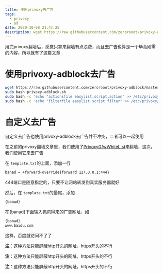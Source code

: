 ```yaml
---
title: 使用privoxy去广告
tags:
  - privoxy
  - ad
date: 2020-10-08 21:47:25
description: wget https://raw.githubusercontent.com/zerorooot/privoxy-adblock/master/privoxy-adblock.sh && sudo bash privoxy-adblock.sh && sudo bash -c 'echo "actionsfile easylist.script.action" >> /etc/privoxy/config' && sudo bash -c 'echo "filterfile easylist.script.filter" >> /etc/privoxy/config'
---
```

用完privoxy翻墙后，感觉只拿来翻墙有点浪费，而且去广告也算是一个毕竟刚需的内容，所以就有了这篇文章

# 使用privoxy-adblock去广告

```bash
wget https://raw.githubusercontent.com/zerorooot/privoxy-adblock/master/privoxy-adblock.sh
sudo bash privoxy-adblock.sh
sudo bash -c 'echo "actionsfile easylist.script.action" >> /etc/privoxy/config'
sudo bash -c 'echo "filterfile easylist.script.filter" >> /etc/privoxy/config'
```

# 自定义去广告

自定义去广告也使用privoxy-adblock去广告并不冲突，二者可以一起使用

在之前的privoxy翻墙文章里，我们使用了[PrivoxyGfwWhiteList](https://github.com/zerorooot/PrivoxyGfwWhiteList)来翻墙，这次，我们使用它来去广告

在 `template.txt`的上面，添加一行

```bash
banad = +forward-override{forward 127.0.0.1:444}
```

444端口是随意指定的，只要不让网站转发到真实服务器就好

然后，在 `template.txt`的最尾，添加

```bash
{banad}
```

在{banad}下面输入抓包得来的广告网址，如

```bash
{banad}
www.baidu.com
```

这样，百度就访问不了了

**注**：这种方法只能屏蔽http开头的网址，https开头的不行

**注**：这种方法只能屏蔽http开头的网址，https开头的不行

**注**：这种方法只能屏蔽http开头的网址，https开头的不行





